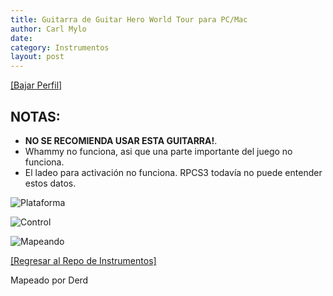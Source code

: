 ```yaml
---
title: Guitarra de Guitar Hero World Tour para PC/Mac
author: Carl Mylo
date: 
category: Instrumentos
layout: post
---
```


[[Bajar Perfil]](https://github.com/hmxmilohax/rb3-pc/raw/main/instrument-repo/PC-Mac%20Guitar%20Hero%20World%20Tour%20Genericaster.7z)

## NOTAS:

* **NO SE RECOMIENDA USAR ESTA GUITARRA!**.
* Whammy no funciona, asi que una parte importante del juego no funciona.
* El ladeo para activación no funciona. RPCS3 todavía no puede entender estos datos.

![Plataforma](https://raw.githubusercontent.com/hmxmilohax/rb3-pc/main/assets/images/instruments/pc.png "Plataforma") 

![Control](https://raw.githubusercontent.com/hmxmilohax/rb3-pc/main/assets/images/instruments/ghwtcontroller.png "Control") 

![Mapeando](https://raw.githubusercontent.com/hmxmilohax/rb3-pc/main/assets/images/instruments/pcghwtmapping.png "Mapeando") 

[[Regresar al Repo de Instrumentos]](https://hmxmilohax.github.io/rb3-pc/english/instrumentrepo/#instrument-list)


Mapeado por Derd